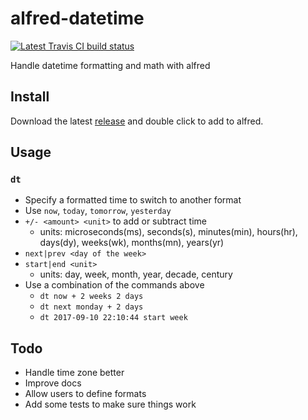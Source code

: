 # alfred-datetime

[![Latest Travis CI build status](https://travis-ci.org/kdeal/alfred-datetime.png)](https://travis-ci.org/kdeal/alfred-datetime)

Handle datetime formatting and math with alfred

## Install

Download the latest [release](https://github.com/kdeal/alfred-datetime/releases) and double click to add to alfred.

## Usage

### `dt`
- Specify a formatted time to switch to another format
- Use `now`, `today`, `tomorrow`, `yesterday`
- `+/- <amount> <unit>` to add or subtract time
    - units: microseconds(ms), seconds(s), minutes(min), hours(hr), days(dy), weeks(wk), months(mn), years(yr)
- `next|prev <day of the week>`
- `start|end <unit>`
    - units: day, week, month, year, decade, century
- Use a combination of the commands above
    - `dt now + 2 weeks 2 days`
    - `dt next monday + 2 days`
    - `dt 2017-09-10 22:10:44 start week`

## Todo
- Handle time zone better
- Improve docs
- Allow users to define formats
- Add some tests to make sure things work
